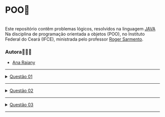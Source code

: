 
<h1>POO👾</h1>

  <br>
  Este repositório contêm problemas lógicos, resolvidos na linguagem <a href="https://tecnoblog.net/responde/o-que-e-java-guia-para-iniciantes/" target="_blank" rel="external">JAVA</a><br> Na disciplina de programação orientada a objetos (POO), no Instituto Federal do Ceará (IFCE), ministrada pelo professor <a href="https://github.com/rogermsarmento" target="_blank" rel="external">Roger Sarmento</a>.

   <h3>Autora👩🏼‍💻</h3>
   <ul>
   <li>
   <a href="https://github.com/ameninadogorro" target="_blank" rel="external">Ana Raiany</a>
   </li>
    </ul>
    
 
   <hr>
    <details><summary> <a href="https://github.com/Ameninadogorro/POO-T1/blob/main/Project/src/principal/questao1.java" target="_blank" rel="external">Questão 01</a></summary>
    <p> Faça um programa que receba quatro números inteiros, calcule e mostre a soma dos números.
   </p>
    </details>
    <hr>
    
   <details><summary> <a href="https://github.com/Ameninadogorro/POO-T1/blob/main/Project/src/principal/questao2.java" target="_blank" rel="external">Questão 02</a></summary>
    <p> Faça um programa que receba três notas, calcule e mostre a média aritmética entre elas.
   </p>
    </details>
    <hr>
    
 <details><summary> <a href="https://github.com/Ameninadogorro/POO-T1/blob/main/Project/src/principal/questao3.java" target="_blank" rel="external">Questão 03</a></summary>
    <p> FFaça um programa que receba três notas e seus respectivos pesos, calcule e mostre uma média ponderada dessas notas.
   </p>
    </details>
    <hr>
  
    
    
    
    
    
    
    
    
    
    
    
    
    
    
    
    
    
    
    
    
    
